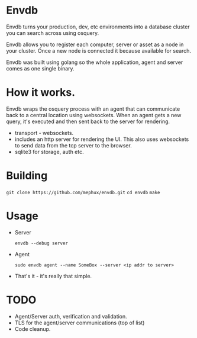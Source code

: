 # Envdb

Envdb turns your production, dev, etc environments into a database cluster you can search across using osquery.

Envdb allows you to register each computer, server or asset as a node in your cluster. Once a new
node is connected it because available for search.

Envdb was built using golang so the whole application, agent and server comes as one single binary.

# How it works.

Envdb wraps the osquery process with an agent that can communicate back to a central location using websockets.
When an agent gets a new query, it's executed and then sent back to the server for rendering.

  * transport - websockets.
  * includes an http server for rendering the UI. This also uses websockets to send data from the tcp
  server to the browser.
  * sqlite3 for storage, auth etc.

# Building

  `git clone https://github.com/mephux/envdb.git`
  `cd envdb`
  `make`

# Usage

  * Server

    `envdb --debug server`

  * Agent

    `sudo envdb agent --name SomeBox --server <ip addr to server>`

  * That's it - it's really that simple.

# TODO

  * Agent/Server auth, verification and validation.
  * TLS for the agent/server communications (top of list)
  * Code cleanup.
